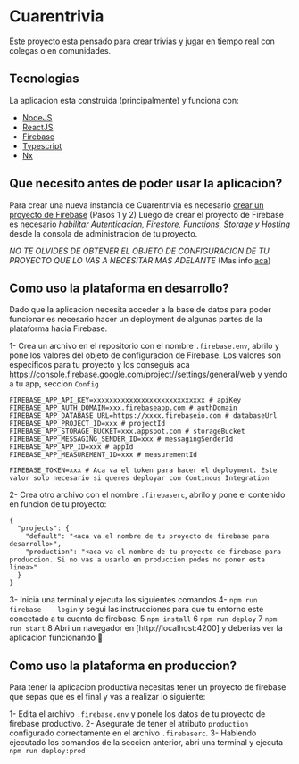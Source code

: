 # Cuarentrivia

Este proyecto esta pensado para crear trivias y jugar en tiempo real con colegas o en comunidades.

## Tecnologias

La aplicacion esta construida (principalmente) y funciona con:

- [NodeJS](https://nodejs.org/)
- [ReactJS](https://reactjs.org/)
- [Firebase](https://firebase.google.com/)
- [Typescript](https://www.typescriptlang.org/)
- [Nx](https://nx.dev/)

## Que necesito antes de poder usar la aplicacion?

Para crear una nueva instancia de Cuarentrivia es necesario [crear un proyecto de Firebase](https://firebase.google.com/docs/web/setup) (Pasos 1 y 2)
Luego de crear el proyecto de Firebase es necesario _habilitar Autenticacion, Firestore, Functions, Storage y Hosting_ desde la consola de administracion de tu proyecto.

_NO TE OLVIDES DE OBTENER EL OBJETO DE CONFIGURACION DE TU PROYECTO QUE LO VAS A NECESITAR MAS ADELANTE_ (Mas info [aca](https://firebase.google.com/docs/web/setup#config-object))

## Como uso la plataforma en desarrollo?

Dado que la aplicacion necesita acceder a la base de datos para poder funcionar es necesario hacer un deployment de algunas partes de la plataforma hacia Firebase.

1- Crea un archivo en el repositorio con el nombre `.firebase.env`, abrilo y pone los valores del objeto de configuracion de Firebase.
Los valores son especificos para tu proyecto y los conseguis aca https://console.firebase.google.com/project/<tu-proyecto>/settings/general/web y yendo a tu app, seccion `Config`

```
FIREBASE_APP_API_KEY=xxxxxxxxxxxxxxxxxxxxxxxxxxxx # apiKey
FIREBASE_APP_AUTH_DOMAIN=xxx.firebaseapp.com # authDomain
FIREBASE_APP_DATABASE_URL=https://xxxx.firebaseio.com # databaseUrl
FIREBASE_APP_PROJECT_ID=xxx # projectId
FIREBASE_APP_STORAGE_BUCKET=xxx.appspot.com # storageBucket
FIREBASE_APP_MESSAGING_SENDER_ID=xxx # messagingSenderId
FIREBASE_APP_APP_ID=xxx # appId
FIREBASE_APP_MEASUREMENT_ID=xxx # measurementId

FIREBASE_TOKEN=xxx # Aca va el token para hacer el deployment. Este valor solo necesario si queres deployar con Continous Integration
```

2- Crea otro archivo con el nombre `.firebaserc`, abrilo y pone el contenido en funcion de tu proyecto:

```
{
  "projects": {
    "default": "<aca va el nombre de tu proyecto de firebase para desarrollo>",
    "production": "<aca va el nombre de tu proyecto de firebase para produccion. Si no vas a usarlo en produccion podes no poner esta linea>"
  }
}
```

3- Inicia una terminal y ejecuta los siguientes comandos
4- `npm run firebase -- login` y segui las instrucciones para que tu entorno este conectado a tu cuenta de firebase.
5 `npm install`
6 `npm run deploy`
7 `npm run start`
8 Abri un navegador en [http://localhost:4200] y deberias ver la aplicacion funcionando 🎉

## Como uso la plataforma en produccion?

Para tener la aplicacion productiva necesitas tener un proyecto de firebase que sepas que es el final y vas a realizar lo siguiente:

1- Edita el archivo `.firebase.env` y ponele los datos de tu proyecto de firebase productivo.
2- Asegurate de tener el atributo `production` configurado correctamente en el archivo `.firebaserc`.
3- Habiendo ejecutado los comandos de la seccion anterior, abri una terminal y ejecuta `npm run deploy:prod`
